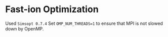 # Fast-ion Optimization

Used `Simsopt 0.7.4`
Set `OMP_NUM_THREADS=1` to ensure that MPI is not slowed down by OpenMP.


